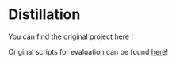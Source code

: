 # Distillation

You can find the original project  <a href="https://github.com/huggingface/transformers/tree/main/examples/research_projects/distillation">here</a> !

Original scripts for evaluation can be found <a href="https://github.com/huggingface/transformers/tree/main/examples/pytorch/text-classification">here</a>!

